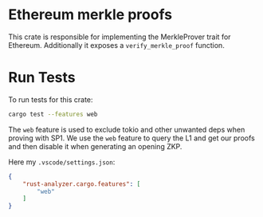# Ethereum merkle proofs
This crate is responsible for implementing the MerkleProver trait for Ethereum.
Additionally it exposes a `verify_merkle_proof` function.

# Run Tests
To run tests for this crate:

```bash
cargo test --features web
```

The `web` feature is used to exclude tokio and other unwanted deps when proving with SP1.
We use the `web` feature to query the L1 and get our proofs and then disable it when generating an opening ZKP.


Here my `.vscode/settings.json`:

```json
{
    "rust-analyzer.cargo.features": [
        "web"
    ]
}
```
